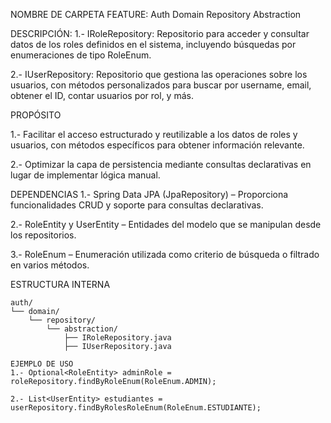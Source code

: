 NOMBRE DE CARPETA FEATURE: Auth Domain Repository Abstraction

DESCRIPCIÓN:
1.- IRoleRepository: Repositorio para acceder y consultar datos de los roles definidos en el sistema, incluyendo búsquedas por enumeraciones de tipo RoleEnum.

2.- IUserRepository: Repositorio que gestiona las operaciones sobre los usuarios, con métodos personalizados para buscar por username, email, obtener el ID, contar usuarios por rol, y más.

PROPÓSITO

1.- Facilitar el acceso estructurado y reutilizable a los datos de roles y usuarios, con métodos específicos para obtener información relevante.

2.- Optimizar la capa de persistencia mediante consultas declarativas en lugar de implementar lógica manual.

DEPENDENCIAS
1.- Spring Data JPA (JpaRepository) – Proporciona funcionalidades CRUD y soporte para consultas declarativas.

2.- RoleEntity y UserEntity – Entidades del modelo que se manipulan desde los repositorios.

3.- RoleEnum – Enumeración utilizada como criterio de búsqueda o filtrado en varios métodos.

ESTRUCTURA INTERNA

```features
auth/
└── domain/
    └── repository/
        └── abstraction/
            ├── IRoleRepository.java
            ├── IUserRepository.java

EJEMPLO DE USO
1.- Optional<RoleEntity> adminRole = roleRepository.findByRoleEnum(RoleEnum.ADMIN);

2.- List<UserEntity> estudiantes = userRepository.findByRolesRoleEnum(RoleEnum.ESTUDIANTE);
